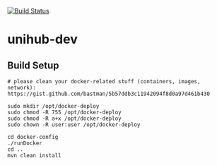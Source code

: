 [![Build Status](https://travis-ci.org/jeremie-martin/pinfotest.svg?branch=master)](https://travis-ci.org/jeremie-martin/pinfotest.svg?branch=master)

# unihub-dev

## Build Setup

```
# please clean your docker-related stuff (containers, images, network):
https://gist.github.com/bastman/5b57ddb3c11942094f8d0a97d461b430

sudo mkdir /opt/docker-deploy
sudo chmod -R 755 /opt/docker-deploy
sudo chmod -R a+x /opt/docker-deploy
sudo chown -R user:user /opt/docker-deploy

cd docker-config
./runDocker
cd ..
mvn clean install
```
